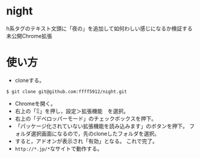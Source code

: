 # night
h系タグのテキスト文頭に「夜の」を追加して如何わしい感じになるか検証する
未公開Chrome拡張

# 使い方
- cloneする。
```
$ git clone git@github.com:ffff5912/night.git
```

- Chromeを開く。
- 右上の「Ξ」を押し，設定＞拡張機能　を選択。
- 右上の「デベロッパーモード」のチェックボックスを押下。
- 「パッケージ化されていない拡張機能を読み込みます」のボタンを押下。
フォルダ選択画面になるので，先のcloneしたフォルダを選択。
- すると，アドオンが表示され「有効」となる。
これで完了。
- ``` http://*.jp/* ```なサイトで動作する。
